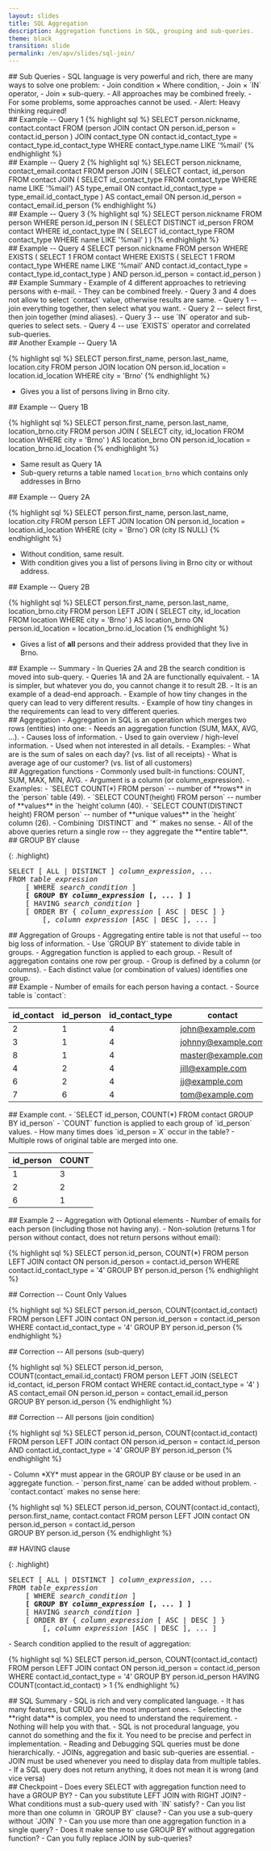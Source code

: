 ```yaml
---
layout: slides
title: SQL Aggregation
description: Aggregation functions in SQL, grouping and sub-queries. 
theme: black
transition: slide
permalink: /en/apv/slides/sql-join/
---
```


<section markdown='1'>
## Sub Queries
- SQL language is very powerful and rich, there are many ways to solve one problem:
    - Join condition × Where condition,
    - Join × `IN` operator,
    - Join × sub-query.
- All approaches may be combined freely.
- For some problems, some approaches cannot be used.
- Alert: Heavy thinking required!
</section>

<section markdown='1'>
## Example -- Query 1
{% highlight sql %}
SELECT person.nickname, contact.contact
FROM 
	(person JOIN contact 
		ON person.id_person = contact.id_person
	) JOIN contact_type 
		ON contact.id_contact_type = contact_type.id_contact_type
WHERE 
	contact_type.name LIKE '%mail'
{% endhighlight %}
</section>

<section markdown='1'>
## Example -- Query 2
{% highlight sql %}
SELECT person.nickname, contact_email.contact
FROM 
    person JOIN (
        SELECT contact, id_person FROM 
            contact JOIN (
		        SELECT id_contact_type FROM 
                    contact_type
                WHERE name LIKE '%mail') AS type_email 
            ON contact.id_contact_type = type_email.id_contact_type
    ) AS contact_email
    ON person.id_person = contact_email.id_person
{% endhighlight %}
</section>

<section markdown='1'>
## Example -- Query 3
{% highlight sql %}
SELECT person.nickname FROM person 
WHERE person.id_person IN (
	SELECT DISTINCT id_person FROM contact 
	WHERE id_contact_type IN (
		SELECT id_contact_type FROM contact_type 
		WHERE name LIKE '%mail'
	)
)
{% endhighlight %}
</section>

<section markdown='1'>
## Example -- Query 4
SELECT person.nickname
FROM person 
WHERE EXISTS (
	SELECT 1 FROM 
		contact 
	WHERE EXISTS (
			SELECT 1 FROM 
				contact_type
			WHERE name LIKE '%mail' AND
				contact.id_contact_type = contact_type.id_contact_type 
	) AND person.id_person = contact.id_person
)
</section>

<section markdown='1'>
## Example Summary
- Example of 4 different approaches to retrieving persons with e-mail. 
    - They can be combined freely.
- Query 3 and 4 does not allow to select `contact` value, otherwise results are same.
- Query 1 -- join everything together, then select what you want.
- Query 2 -- select first, then join together (mind aliases).
- Query 3 -- use `IN` operator and sub-queries to select sets.
- Query 4 -- use `EXISTS` operator and correlated sub-queries.  
</section>

<section markdown='1'>
## Another Example -- Query 1A

{% highlight sql %}
SELECT person.first_name, person.last_name, location.city
FROM 
    person JOIN location ON person.id_location = location.id_location
WHERE city = 'Brno'
{% endhighlight %}

- Gives you a list of persons living in Brno city.
</section>

<section markdown='1'>
## Example -- Query 1B

{% highlight sql %}
SELECT person.first_name, person.last_name, location_brno.city
	FROM person
		JOIN (
			SELECT city, id_location 
		FROM location
			WHERE city = 'Brno'
		) AS location_brno
ON person.id_location = location_brno.id_location
{% endhighlight %}

- Same result as Query 1A
- Sub-query returns a table named `location_brno` which contains only addresses in Brno
</section>

<section markdown='1'>
## Example -- Query 2A

{% highlight sql %}
SELECT person.first_name, person.last_name, location.city
FROM 
    person LEFT JOIN location ON person.id_location = location.id_location
WHERE (city = 'Brno') OR (city IS NULL)
{% endhighlight %}

- Without condition, same result.
- With condition gives you a list of persons living in Brno city or without address.
</section>

<section markdown='1'>
## Example -- Query 2B

{% highlight sql %}
SELECT person.first_name, person.last_name, location_brno.city
	FROM person
		LEFT JOIN (
			SELECT city, id_location 
		FROM location
			WHERE city = 'Brno'
		) AS location_brno
ON person.id_location = location_brno.id_location
{% endhighlight %}

- Gives a list of **all** persons and their address provided that they live in Brno.
</section>

<section markdown='1'>
## Example -- Summary
- In Queries 2A and 2B the search condition is moved into sub-query.     
- Queries 1A and 2A are functionally equivalent.
    - 1A is simpler, but whatever you do, you cannot change it to result 2B.
    - It is an example of a dead-end approach.
- Example of how tiny changes in the query can lead to very different results.
- Example of how tiny changes in the requirements can lead to very different queries.
</section>

<section markdown='1'>
## Aggregation
- Aggregation in SQL is an operation which merges two rows (entities) into one:
    - Needs an aggregation function (SUM, MAX, AVG, ...).
    - Causes loss of information.
- Used to gain overview / high-level information.    
- Used when not interested in all details.
- Examples:
    - What are is the sum of sales on each day? (vs. list of all receipts)
    - What is average age of our customer? (vs. list of all customers)
</section>

<section markdown='1'>
## Aggregation functions
- Commonly used built-in functions: COUNT, SUM, MAX, MIN, AVG.
- Argument is a column (or column_expression).
- Examples:
    - `SELECT COUNT(*) FROM person` -- number of **rows** in the `person` table (49).
    - `SELECT COUNT(height) FROM person` -- number of **values** in the `height`column (40).
    - `SELECT COUNT(DISTINCT height) FROM person` -- number of **unique values** in the `height` column (26).
    - Combining `DISTINCT` and `*` makes no sense.
- All of the above queries return a single row -- they aggregate the **entire table**.    
</section>

<section markdown='1'>
## GROUP BY clause

{: .highlight}
<pre>
SELECT [ ALL | DISTINCT ] <em>column_expression</em>, ... 
FROM <em>table_expression</em> 
    [ WHERE <em>search_condition</em> ]
    <strong>[ GROUP BY <em>column_expression</em> [, ... ] ]</strong>
    [ HAVING <em>search_condition</em> ]  
    [ ORDER BY { <em>column_expression</em> [ ASC | DESC ] }
        [, <em>column_expression</em> [ASC | DESC ], ... ]
</pre>
</section>

<section markdown='1'>
## Aggregation of Groups
- Aggregating entire table is not that useful -- too big loss of information.
- Use `GROUP BY` statement to divide table in groups.
    - Aggregation function is applied to each group.
    - Result of aggregation contains one row per group.
    - Group is defined by a column (or columns).
    - Each distinct value (or combination of values) identifies one group.
</section>

<section markdown='1'>
## Example 
- Number of emails for each person having a contact.
- Source table is `contact`:

| id\_contact | id\_person | id\_contact\_type | contact        |
|------------|-----------|-----------------|--------------------|
| 2          | 1         | 4               | john@example.com   |
| 3          | 1         | 4               | johnny@example.com |
| 8          | 1         | 4               | master@example.com |
| 4          | 2         | 4               | jill@example.com   |
| 6          | 2         | 4               | jj@example.com     |
| 7          | 6         | 4               | tom@example.com    |

</section>

<section markdown='1'>
## Example cont.
- `SELECT id_person, COUNT(*) FROM contact GROUP BY id_person`
- `COUNT` function is applied to each group of `id_person` values.
    - How many times does `id_person = X` occur in the table?
    - Multiple rows of original table are merged into one. 

| id_person | COUNT |
|-----------|-------|
| 1         | 3     |
| 2         | 2     |
| 6         | 1     |
</section>

<section markdown='1'>
## Example 2 -- Aggregation with Optional elements
- Number of emails for each person (including those not having any).
- Non-solution (returns 1 for person without contact, does not return persons without email):

{% highlight sql %}
SELECT person.id_person, COUNT(*) 
    FROM person LEFT JOIN contact
    ON person.id_person = contact.id_person
WHERE contact.id_contact_type = '4' 
GROUP BY person.id_person
{% endhighlight %}
</section>

<section markdown='1'>
## Correction -- Count Only Values

{% highlight sql %}
SELECT person.id_person, COUNT(contact.id_contact) 
    FROM person LEFT JOIN contact
    ON person.id_person = contact.id_person
WHERE contact.id_contact_type = '4' 
GROUP BY person.id_person
{% endhighlight %}
</section>

<section markdown='1'>
## Correction -- All persons (sub-query)

{% highlight sql %}
SELECT person.id_person, COUNT(contact_email.id_contact) 
    FROM person LEFT JOIN 
        (SELECT id_contact, id_person FROM contact 
        WHERE contact.id_contact_type = '4'
        ) AS contact_email
    ON person.id_person = contact_email.id_person  
GROUP BY person.id_person
{% endhighlight %}
</section>

<section markdown='1'>
## Correction -- All persons (join condition)

{% highlight sql %}
SELECT person.id_person, COUNT(contact.id_contact) 
    FROM person LEFT JOIN contact
    ON person.id_person = contact.id_person AND contact.id_contact_type = '4' 
GROUP BY person.id_person
{% endhighlight %}
</section>

<section markdown='1'>
- Column *XY* must appear in the GROUP BY clause or be used in an aggregate function.
- `person.first_name` can be added without problem.
- `contact.contact` makes no sense here:

{% highlight sql %}
SELECT person.id_person, COUNT(contact.id_contact), person.first_name, contact.contact
    FROM person LEFT JOIN contact
    ON person.id_person = contact.id_person  
GROUP BY person.id_person
{% endhighlight %}
</section>

<section markdown='1'>
## HAVING clause

{: .highlight}
<pre>
SELECT [ ALL | DISTINCT ] <em>column_expression</em>, ... 
FROM <em>table_expression</em> 
    [ WHERE <em>search_condition</em> ]
    <strong>[ GROUP BY <em>column_expression</em> [, ... ] ]</strong>
    [ HAVING <em>search_condition</em> ]  
    [ ORDER BY { <em>column_expression</em> [ ASC | DESC ] }
        [, <em>column_expression</em> [ASC | DESC ], ... ]
</pre>
</section>

<section markdown='1'>
- Search condition applied to the result of aggregation:

{% highlight sql %}
SELECT person.id_person, COUNT(contact.id_contact) 
    FROM person LEFT JOIN contact
    ON person.id_person = contact.id_person
WHERE contact.id_contact_type = '4' 
GROUP BY person.id_person
HAVING COUNT(contact.id_contact) > 1
{% endhighlight %}
</section>

<section markdown='1'>
## SQL Summary
- SQL is rich and very complicated language.
- It has many features, but CRUD are the most important ones.
- Selecting the **right data** is complex, you need to understand the requirement.
    - Nothing will help you with that.
    - SQL is not procedural language, you cannot do something and the fix it. You 
    need to be precise and perfect in implementation.
- Reading and Debugging SQL queries must be done hierarchically.
- JOINs, aggregation and basic sub-queries are essential.
- JOIN must be used whenever you need to display data from multiple tables.
- If a SQL query does not return anything, it does not mean it is wrong (and vice versa) 
</section>

<section markdown='1'>
## Checkpoint
- Does every SELECT with aggregation function need to have a GROUP BY?
- Can you substitute LEFT JOIN with RIGHT JOIN?
- What conditions must a sub-query used with `IN` satisfy?
- Can you list more than one column in `GROUP BY` clause?
- Can you use a sub-query without `JOIN` ?
- Can you use more than one aggregation function in a single query? 
- Does it make sense to use GROUP BY without aggregation function?
- Can you fully replace JOIN by sub-queries?
</section>
